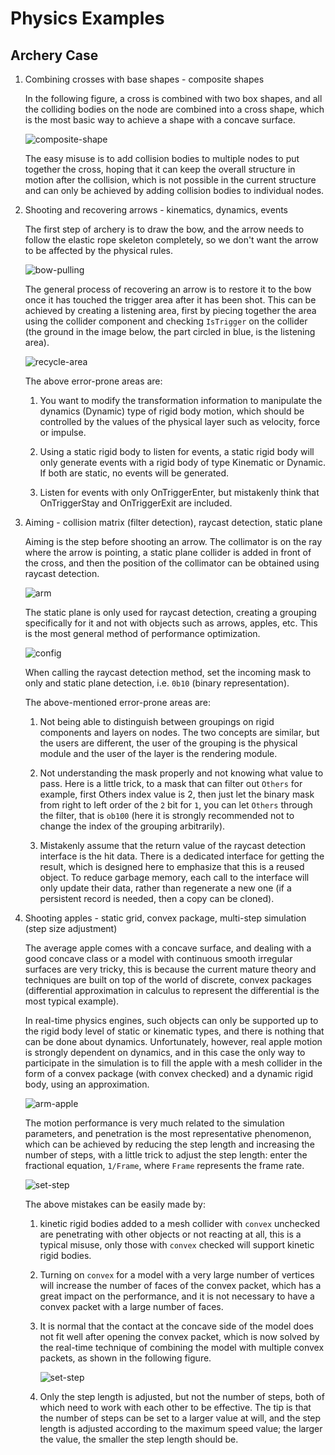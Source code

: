 # Physics Examples

## Archery Case

1. Combining crosses with base shapes - composite shapes

    In the following figure, a cross is combined with two box shapes, and all the colliding bodies on the node are combined into a cross shape, which is the most basic way to achieve a shape with a concave surface.

    ![composite-shape](example-img/composite-shape.jpg)

    The easy misuse is to add collision bodies to multiple nodes to put together the cross, hoping that it can keep the overall structure in motion after the collision, which is not possible in the current structure and can only be achieved by adding collision bodies to individual nodes.

2. Shooting and recovering arrows - kinematics, dynamics, events

    The first step of archery is to draw the bow, and the arrow needs to follow the elastic rope skeleton completely, so we don't want the arrow to be affected by the physical rules.

    ![bow-pulling](example-img/bow-pulling.gif)

    The general process of recovering an arrow is to restore it to the bow once it has touched the trigger area after it has been shot. This can be achieved by creating a listening area, first by piecing together the area using the collider component and checking `IsTrigger` on the collider (the ground in the image below, the part circled in blue, is the listening area).

    ![recycle-area](example-img/recycle-area.jpg)

    The above error-prone areas are:

    1. You want to modify the transformation information to manipulate the dynamics (Dynamic) type of rigid body motion, which should be controlled by the values of the physical layer such as velocity, force or impulse.

    2. Using a static rigid body to listen for events, a static rigid body will only generate events with a rigid body of type Kinematic or Dynamic. If both are static, no events will be generated.

    3. Listen for events with only OnTriggerEnter, but mistakenly think that OnTriggerStay and OnTriggerExit are included.

3. Aiming - collision matrix (filter detection), raycast detection, static plane

    Aiming is the step before shooting an arrow. The collimator is on the ray where the arrow is pointing, a static plane collider is added in front of the cross, and then the position of the collimator can be obtained using raycast detection.

    ![arm](example-img/arm.jpg)

    The static plane is only used for raycast detection, creating a grouping specifically for it and not with objects such as arrows, apples, etc. This is the most general method of performance optimization.

    ![config](example-img/config.jpg)

    When calling the raycast detection method, set the incoming mask to only and static plane detection, i.e. `0b10` (binary representation).

    The above-mentioned error-prone areas are:

    1. Not being able to distinguish between groupings on rigid components and layers on nodes. The two concepts are similar, but the users are different, the user of the grouping is the physical module and the user of the layer is the rendering module.

    2. Not understanding the mask properly and not knowing what value to pass. Here is a little trick, to a mask that can filter out `Others` for example, first Others index value is 2, then just let the binary mask from right to left order of the `2` bit for `1`, you can let `Others` through the filter, that is `ob100` (here it is strongly recommended not to change the index of the grouping arbitrarily).

    3. Mistakenly assume that the return value of the raycast detection interface is the hit data. There is a dedicated interface for getting the result, which is designed here to emphasize that this is a reused object. To reduce garbage memory, each call to the interface will only update their data, rather than regenerate a new one (if a persistent record is needed, then a copy can be cloned).

4. Shooting apples - static grid, convex package, multi-step simulation (step size adjustment)

    The average apple comes with a concave surface, and dealing with a good concave class or a model with continuous smooth irregular surfaces are very tricky, this is because the current mature theory and techniques are built on top of the world of discrete, convex packages (differential approximation in calculus to represent the differential is the most typical example).

    In real-time physics engines, such objects can only be supported up to the rigid body level of static or kinematic types, and there is nothing that can be done about dynamics. Unfortunately, however, real apple motion is strongly dependent on dynamics, and in this case the only way to participate in the simulation is to fill the apple with a mesh collider in the form of a convex package (with convex checked) and a dynamic rigid body, using an approximation.

    ![arm-apple](example-img/arm-apple.gif)

    The motion performance is very much related to the simulation parameters, and penetration is the most representative phenomenon, which can be achieved by reducing the step length and increasing the number of steps, with a little trick to adjust the step length: enter the fractional equation, `1/Frame`, where `Frame` represents the frame rate.

    ![set-step](example-img/set-step.gif)

    The above mistakes can be easily made by:

    1. kinetic rigid bodies added to a mesh collider with `convex` unchecked are penetrating with other objects or not reacting at all, this is a typical misuse, only those with `convex` checked will support kinetic rigid bodies.

    2. Turning on `convex` for a model with a very large number of vertices will increase the number of faces of the convex packet, which has a great impact on the performance, and it is not necessary to have a convex packet with a large number of faces.

    3. It is normal that the contact at the concave side of the model does not fit well after opening the convex packet, which is now solved by the real-time technique of combining the model with multiple convex packets, as shown in the following figure.

        ![set-step](example-img/convex.jpg)

    4. Only the step length is adjusted, but not the number of steps, both of which need to work with each other to be effective. The tip is that the number of steps can be set to a larger value at will, and the step length is adjusted according to the maximum speed value; the larger the value, the smaller the step length should be.
